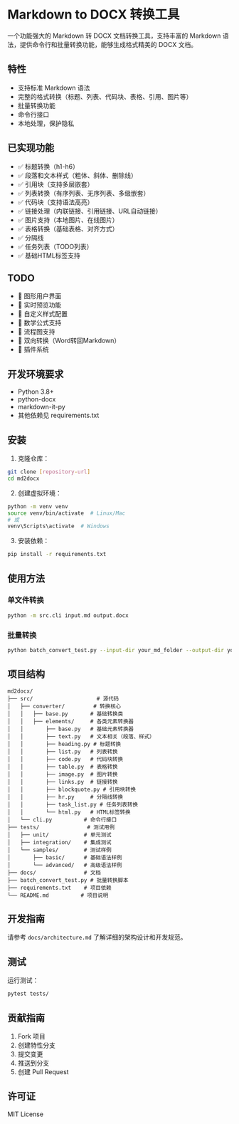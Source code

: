 # Markdown to DOCX 转换工具

一个功能强大的 Markdown 转 DOCX 文档转换工具，支持丰富的 Markdown 语法，提供命令行和批量转换功能，能够生成格式精美的 DOCX 文档。

## 特性

- 支持标准 Markdown 语法
- 完整的格式转换（标题、列表、代码块、表格、引用、图片等）
- 批量转换功能
- 命令行接口
- 本地处理，保护隐私

## 已实现功能

- ✅ 标题转换（h1-h6）
- ✅ 段落和文本样式（粗体、斜体、删除线）
- ✅ 引用块（支持多层嵌套）
- ✅ 列表转换（有序列表、无序列表、多级嵌套）
- ✅ 代码块（支持语法高亮）
- ✅ 链接处理（内联链接、引用链接、URL自动链接）
- ✅ 图片支持（本地图片、在线图片）
- ✅ 表格转换（基础表格、对齐方式）
- ✅ 分隔线
- ✅ 任务列表（TODO列表）
- ✅ 基础HTML标签支持

## TODO

- 🔲 图形用户界面
- 🔲 实时预览功能
- 🔲 自定义样式配置
- 🔲 数学公式支持
- 🔲 流程图支持
- 🔲 双向转换（Word转回Markdown）
- 🔲 插件系统

## 开发环境要求

- Python 3.8+
- python-docx
- markdown-it-py
- 其他依赖见 requirements.txt

## 安装

1. 克隆仓库：
```bash
git clone [repository-url]
cd md2docx
```

2. 创建虚拟环境：
```bash
python -m venv venv
source venv/bin/activate  # Linux/Mac
# 或
venv\Scripts\activate  # Windows
```

3. 安装依赖：
```bash
pip install -r requirements.txt
```

## 使用方法

### 单文件转换

```bash
python -m src.cli input.md output.docx
```

### 批量转换

```bash
python batch_convert_test.py --input-dir your_md_folder --output-dir your_docx_folder
```

## 项目结构

```
md2docx/
├── src/                    # 源代码
│   ├── converter/         # 转换核心
│   │   ├── base.py       # 基础转换类
│   │   ├── elements/     # 各类元素转换器
│   │       ├── base.py   # 基础元素转换器
│   │       ├── text.py   # 文本相关（段落、样式）
│   │       ├── heading.py # 标题转换
│   │       ├── list.py   # 列表转换
│   │       ├── code.py   # 代码块转换
│   │       ├── table.py  # 表格转换
│   │       ├── image.py  # 图片转换
│   │       ├── links.py  # 链接转换
│   │       ├── blockquote.py # 引用块转换
│   │       ├── hr.py     # 分隔线转换
│   │       ├── task_list.py # 任务列表转换
│   │       └── html.py   # HTML标签转换
│   └── cli.py          # 命令行接口
├── tests/               # 测试用例
│   ├── unit/           # 单元测试
│   ├── integration/    # 集成测试
│   └── samples/        # 测试样例
│       ├── basic/      # 基础语法样例
│       └── advanced/   # 高级语法样例
├── docs/               # 文档
├── batch_convert_test.py # 批量转换脚本
├── requirements.txt    # 项目依赖
└── README.md          # 项目说明
```

## 开发指南

请参考 `docs/architecture.md` 了解详细的架构设计和开发规范。

## 测试

运行测试：
```bash
pytest tests/
```

## 贡献指南

1. Fork 项目
2. 创建特性分支
3. 提交变更
4. 推送到分支
5. 创建 Pull Request

## 许可证

MIT License
